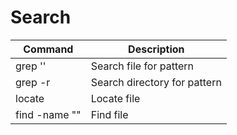 # Search

| Command                            | Description                       |
| ---------------------------------- | --------------------------------- |
| grep '<pattern>' <file>            | Search file for pattern           |
| grep -r <pattern> <directory>      | Search directory for pattern      |
| locate                             | Locate file                       |
| find <directory> -name "<name>"    | Find file                         |
